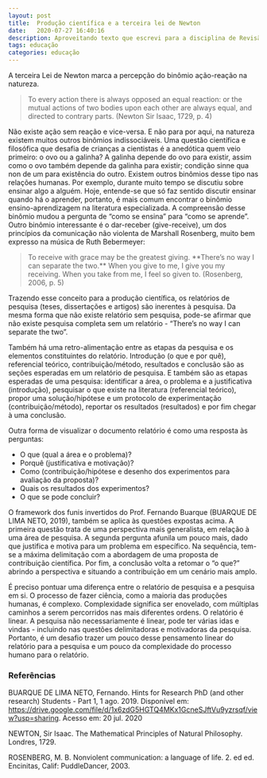 ```yaml
---
layout: post
title:  Produção científica e a terceira lei de Newton
date:   2020-07-27 16:40:16
description: Aproveitando texto que escrevi para a disciplina de Revisão Sistemática da Literatura :D
tags: educação
categories: educação
---
```


A terceira Lei de Newton marca a percepção do binômio ação-reação na natureza. 

<blockquote>
	To every action there is always opposed an equal reaction: or the mutual actions of two bodies upon each other are always equal, and directed to contrary parts. (Newton Sir Isaac, 1729, p. 4)
</blockquote>

Não existe ação sem reação e vice-versa. E não para por aqui, na natureza existem muitos outros binômios indissociáveis. Uma questão científica e filosófica que desafia de crianças a cientistas é a anedótica quem veio primeiro: o ovo ou a galinha? A galinha depende do ovo para existir, assim como o ovo também depende da galinha para existir; condição sinne qua non de um para existência do outro.
Existem outros binômios desse tipo nas relações humanas. Por exemplo, durante muito tempo se discutiu sobre ensinar algo a alguém. Hoje, entende-se que só faz sentido discutir ensinar quando há o aprender, portanto, é mais comum encontrar o binômio ensino-aprendizagem na literatura especializada. A compreensão desse binômio mudou a pergunta de “como se ensina” para “como se aprende”. Outro binômio interessante é o dar-receber (give-receive), um dos princípios da comunicação não violenta de Marshall Rosenberg, muito bem expresso na música de Ruth Bebermeyer:
<blockquote>
To receive with grace
may be the greatest giving.
**There’s no way I can separate the two.**
When you give to me,
I give you my receiving.
When you take from me, I feel so given to. (Rosenberg, 2006, p. 5)
</blockquote>

Trazendo esse conceito para a produção científica, os relatórios de pesquisa (teses, dissertações e artigos) são inerentes à pesquisa. Da mesma forma que não existe relatório sem pesquisa, pode-se afirmar que não existe pesquisa completa sem um relatório - “There’s no way I can separate the two”.

Também há uma retro-alimentação entre as etapas da pesquisa e os elementos constituintes do relatório. Introdução (o que e por quê), referencial teórico, contribuição/método, resultados e conclusão são as seções esperadas em um relatório de pesquisa. E também são as etapas esperadas de uma pesquisa: identificar a área, o problema e a justificativa (introdução), pesquisar o que existe na literatura (referencial teórico), propor uma solução/hipótese e um protocolo de experimentação (contribuição/método), reportar os resultados (resultados) e por fim chegar à uma conclusão. 

Outra forma de visualizar o documento relatório é como uma resposta às perguntas:
<ul>
    <li>O que (qual a área e o problema)?</li>
    <li>Porquê (justificativa e motivação)?</li>
    <li>Como (contribuição/hipótese e desenho dos experimentos para avaliação da proposta)?</li>
    <li>Quais os resultados dos experimentos?</li>
    <li>O que se pode concluir?</li>
</ul>

O framework dos funis invertidos do Prof. Fernando Buarque (BUARQUE DE LIMA NETO, 2019), também se aplica às questões expostas acima. A primeira questão trata de uma perspectiva mais generalista, em relação à uma área de pesquisa. A segunda pergunta afunila um pouco mais, dado que justifica e motiva para um problema em específico. Na sequência, tem-se a máxima delimitação com a abordagem de uma proposta de contribuição científica. Por fim, a conclusão volta a retomar o “o que?” abrindo a perspectiva e situando a contribuição em um cenário mais amplo.


É preciso pontuar uma diferença entre o relatório de pesquisa e a pesquisa em si. O processo de fazer ciência, como a maioria das produções humanas, é complexo. Complexidade significa ser enovelado, com múltiplas caminhos a serem percorridos nas mais diferentes ordens. O relatório é linear. A pesquisa não necessariamente é linear, pode ter várias idas e vindas - incluindo nas questões delimitadoras e motivadoras da pesquisa. Portanto, é um desafio trazer um pouco desse pensamento linear do relatório para a pesquisa e um pouco da complexidade do processo humano para o relatório. 


### Referências


BUARQUE DE LIMA NETO, Fernando. Hints for Research PhD (and other research) Students - Part 1, 1 ago. 2019. Disponível em: 
<https://drive.google.com/file/d/1x6zdG5HGTQ4MKx1GcneSJftVu9yzrsqf/view?usp=sharing>. Acesso em: 20 jul. 2020

NEWTON, Sir Isaac. The Mathematical Principles of Natural Philosophy. Londres, 1729. 

ROSENBERG, M. B. Nonviolent communication: a language of life. 2. ed ed. Encinitas, Calif: PuddleDancer, 2003. 


<!-- Jean shorts raw denim Vice normcore, art party High Life PBR skateboard stumptown vinyl kitsch. Four loko meh 8-bit, tousled banh mi tilde forage Schlitz dreamcatcher twee 3 wolf moon. Chambray asymmetrical paleo salvia, sartorial umami four loko master cleanse drinking vinegar brunch. [Pinterest](https://www.pinterest.com) DIY authentic Schlitz, hoodie Intelligentsia butcher trust fund brunch shabby chic Kickstarter forage flexitarian. Direct trade <a href="https://en.wikipedia.org/wiki/Cold-pressed_juice">cold-pressed</a> meggings stumptown plaid, pop-up taxidermy. Hoodie XOXO fingerstache scenester Echo Park. Plaid ugh Wes Anderson, freegan pug selvage fanny pack leggings pickled food truck DIY irony Banksy.

#### Hipster list
<ul>
    <li>brunch</li>
    <li>fixie</li>
    <li>raybans</li>
    <li>messenger bag</li>
</ul>

Hoodie Thundercats retro, tote bag 8-bit Godard craft beer gastropub. Truffaut Tumblr taxidermy, raw denim Kickstarter sartorial dreamcatcher. Quinoa chambray slow-carb salvia readymade, bicycle rights 90's yr typewriter selfies letterpress cardigan vegan.

<hr>

Pug heirloom High Life vinyl swag, single-origin coffee four dollar toast taxidermy reprehenderit fap distillery master cleanse locavore. Est anim sapiente leggings Brooklyn ea. Thundercats locavore excepteur veniam eiusmod. Raw denim Truffaut Schlitz, migas sapiente Portland VHS twee Bushwick Marfa typewriter retro id keytar.

<blockquote>
    We do not grow absolutely, chronologically. We grow sometimes in one dimension, and not in another, unevenly. We grow partially. We are relative. We are mature in one realm, childish in another.
    —Anais Nin
</blockquote>

Fap aliqua qui, scenester pug Echo Park polaroid irony shabby chic ex cardigan church-key Odd Future accusamus. Blog stumptown sartorial squid, gastropub duis aesthetic Truffaut vero. Pinterest tilde twee, odio mumblecore jean shorts lumbersexual. -->
